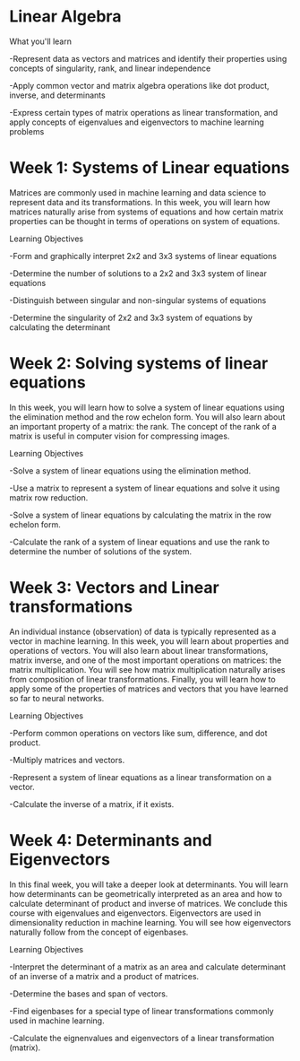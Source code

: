# Linear Algebra

What you'll learn

-Represent data as vectors and matrices and identify their properties using concepts of singularity, rank, and linear independence

-Apply common vector and matrix algebra operations like dot product, inverse, and determinants

-Express certain types of matrix operations as linear transformation, and apply concepts of eigenvalues and eigenvectors to machine learning problems

# Week 1: Systems of Linear equations

Matrices are commonly used in machine learning and data science to represent data and its transformations. In this week, you will learn how matrices naturally arise from systems of equations and how certain matrix properties can be thought in terms of operations on system of equations.

Learning Objectives

-Form and graphically interpret 2x2 and 3x3 systems of linear equations

-Determine the number of solutions to a 2x2 and 3x3 system of linear equations

-Distinguish between singular and non-singular systems of equations

-Determine the singularity of 2x2 and 3x3 system of equations by calculating the determinant


# Week 2: Solving systems of linear equations

In this week, you will learn how to solve a system of linear equations using the elimination method and the row echelon form. You will also learn about an important property of a matrix: the rank. The concept of the rank of a matrix is useful in computer vision for compressing images.

Learning Objectives

-Solve a system of linear equations using the elimination method.

-Use a matrix to represent a system of linear equations and solve it using matrix row reduction.

-Solve a system of linear equations by calculating the matrix in the row echelon form.

-Calculate the rank of a system of linear equations and use the rank to determine the number of solutions of the system.


# Week 3: Vectors and Linear transformations

An individual instance (observation) of data is typically represented as a vector in machine learning. In this week, you will learn about properties and operations of vectors. You will also learn about linear transformations, matrix inverse, and one of the most important operations on matrices: the matrix multiplication. You will see how matrix multiplication naturally arises from composition of linear transformations. Finally, you will learn how to apply some of the properties of matrices and vectors that you have learned so far to neural networks.

Learning Objectives

-Perform common operations on vectors like sum, difference, and dot product.

-Multiply matrices and vectors.

-Represent a system of linear equations as a linear transformation on a vector.

-Calculate the inverse of a matrix, if it exists.


# Week 4: Determinants and Eigenvectors

In this final week, you will take a deeper look at determinants. You will learn how determinants can be geometrically interpreted as an area and how to calculate determinant of product and inverse of matrices. We conclude this course with eigenvalues and eigenvectors. Eigenvectors are used in dimensionality reduction in machine learning. You will see how eigenvectors naturally follow from the concept of eigenbases.

Learning Objectives

-Interpret the determinant of a matrix as an area and calculate determinant of an inverse of a matrix and a product of matrices.

-Determine the bases and span of vectors.

-Find eigenbases for a special type of linear transformations commonly used in machine learning.

-Calculate the eignenvalues and eigenvectors of a linear transformation (matrix).

